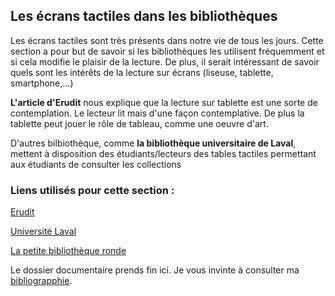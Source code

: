 ## Les écrans tactiles dans les bibliothèques #

Les écrans tactiles sont très présents dans notre vie de tous les jours. Cette section a pour but de savoir si les bibliothèques les utilisent fréquemment et si cela modifie le plaisir de la lecture. De plus, il serait intéressant de savoir quels sont les intérêts de la lecture sur écrans (liseuse, tablette, smartphone,...)

**L'article d'Erudit** nous explique que la lecture sur tablette est une sorte de contemplation. Le lecteur lit mais d'une façon contemplative. De plus la tablette peut jouer le rôle de tableau, comme une oeuvre d'art.

 

D'autres bilbiothèque, comme **la bibliothèque universitaire de Laval**, mettent à disposition des étudiants/lecteurs des tables tactiles permettant aux étudiants de consulter les collections

### Liens utilisés pour cette section :

[Erudit](https://www.erudit.org/fr/revues/memoires/2012-v3-n2-memoires0117/1009350ar/) 

[Université Laval](https://www.bibl.ulaval.ca/services/centregeostat/table-tactile)

[La petite bibliothèque ronde](http://www.lapetitebibliothequeronde.com/Ressources/Dossiers-thematiques/Culture-Enfance-Numerique/Les-livres-pour-enfants-a-l-heure-numerique/De-l-ecran-tactile-a-la-realite-augmentee)

Le dossier documentaire prends fin ici. Je vous invinte à consulter ma [bibliograpphie](bibliographie.md).
